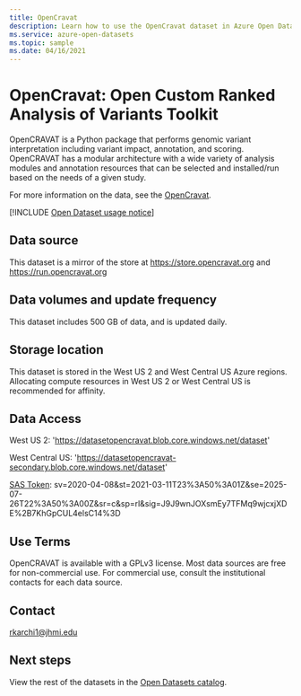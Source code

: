 ```yaml
---
title: OpenCravat
description: Learn how to use the OpenCravat dataset in Azure Open Datasets.
ms.service: azure-open-datasets
ms.topic: sample
ms.date: 04/16/2021
---
```


# OpenCravat: Open Custom Ranked Analysis of Variants Toolkit

OpenCRAVAT is a Python package that performs genomic variant interpretation including variant impact, annotation, and scoring. OpenCRAVAT has a modular architecture with a wide variety of analysis modules and annotation resources that can be selected and installed/run based on the needs of a given study.

For more information on the data, see the [OpenCravat](https://opencravat.org/).

[!INCLUDE [Open Dataset usage notice](./includes/open-datasets-usage-note.md)]

## Data source

This dataset is a mirror of the store at https://store.opencravat.org and https://run.opencravat.org

## Data volumes and update frequency

This dataset includes 500 GB of data, and is updated daily.

## Storage location

This dataset is stored in the West US 2 and West Central US Azure regions. Allocating compute resources in West US 2 or West Central US is recommended for affinity.

## Data Access

West US 2: 'https://datasetopencravat.blob.core.windows.net/dataset'

West Central US: 'https://datasetopencravat-secondary.blob.core.windows.net/dataset'

[SAS Token](/azure/storage/common/storage-sas-overview): sv=2020-04-08&st=2021-03-11T23%3A50%3A01Z&se=2025-07-26T22%3A50%3A00Z&sr=c&sp=rl&sig=J9J9wnJOXsmEy7TFMq9wjcxjXDE%2B7KhGpCUL4elsC14%3D

## Use Terms

OpenCRAVAT is available with a GPLv3 license. Most data sources are free for non-commercial use. For commercial use, consult the institutional contacts for each data source.

## Contact

rkarchi1@jhmi.edu

## Next steps

View the rest of the datasets in the [Open Datasets catalog](dataset-catalog.md).
